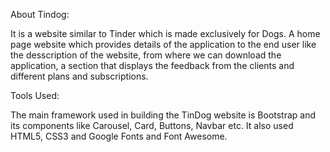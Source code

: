 About Tindog: 

It is a website similar to Tinder which is made exclusively for Dogs. A home page website which provides details of the application to the end user like the desscription of the website, from where we can download the application, a section that displays the feedback from the clients and different plans and subscriptions.

Tools Used: 

The main framework used in building the TinDog website is Bootstrap and its components like Carousel, Card, Buttons, Navbar etc. It also used HTML5, CSS3 and Google Fonts and Font Awesome.


